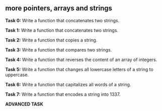 ## more pointers, arrays and strings

**Task 0:** Write a function that concatenates two strings.

**Task 1:** Write a function that concatenates two strings.

**Task 2:** Write a function that copies a string.

**Task 3:** Write a function that compares two strings.

**Task 4:** Write a function that reverses the content of an array of integers.

**Task 5:** Write a function that changes all lowercase letters of a string to uppercase.

**Task 6:** Write a function that capitalizes all words of a string.

**Task 7:** Write a function that encodes a string into 1337.

**ADVANCED TASK**

